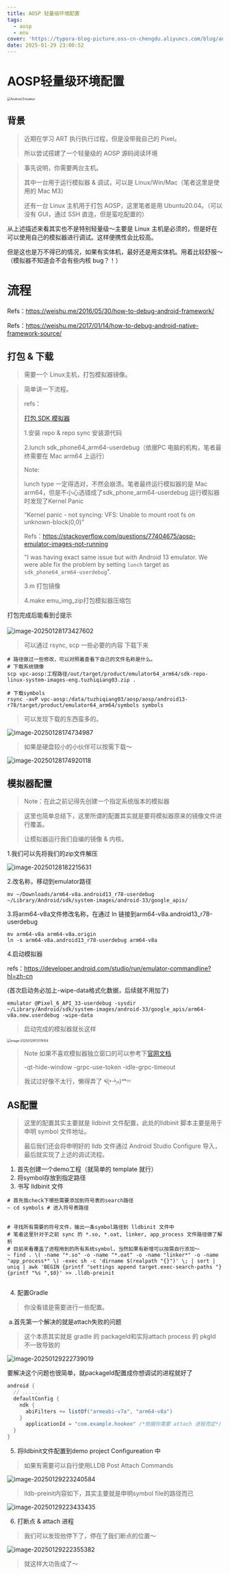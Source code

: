 ```yaml
---
title: AOSP 轻量级环境配置
tags:
  - aosp
  - env
cover: 'https://typora-blog-picture.oss-cn-chengdu.aliyuncs.com/blog/android_stack.png'
date: 2025-01-29 23:00:52
---
```



# AOSP轻量级环境配置



<img src="https://typora-blog-picture.oss-cn-chengdu.aliyuncs.com/blog/image-20250129113119104.png" alt="Android Emulator" style="zoom:50%;" />





## 背景

> 近期在学习 ART 执行执行过程，但是没带我自己的 Pixel。
>
> 所以尝试搭建了一个轻量级的 AOSP 源码阅读环境



>  事先说明，你需要两台主机。
>
> 其中一台用于运行模拟器 & 调试，可以是 Linux/Win/Mac（笔者这里是使用的 Mac M3）
>
> 还有一台 Linux 主机用于打包 AOSP，这里笔者是用 Ubuntu20.04。（可以没有 GUI，通过 SSH 直连，但是蛮吃配置的）



从上述描述来看其实也不是特别轻量级～主要是 Linux 主机是必须的，但是好在可以使用自己的模拟器进行调试。这样便携性会比较高。

但是这也是万不得已的情况，如果有实体机，最好还是用实体机。用着比较舒服～（模拟器不知道会不会有些内核 bug？！）

# 流程



Refs：https://weishu.me/2016/05/30/how-to-debug-android-framework/

Refs：https://weishu.me/2017/01/14/how-to-debug-android-native-framework-source/



## 打包 & 下载

> 需要一个 Linux主机，打包模拟器镜像。



> 简单讲一下流程。
>
> refs：
>
> [打包 SDK 模拟器](https://source.android.com/docs/setup/create/avd?hl=zh-cn)
>
> 
>
> 1.安装 repo & repo sync 安装源代码
>
> 2.lunch sdk_phone64_arm64-userdebug（依据PC 电脑的机构，笔者最终需要在 Mac arm64 上运行）
>
> Note: 
>
> lunch type 一定得选对，不然会崩溃。笔者最终运行模拟器的是 Mac arm64，但是不小心选错成了sdk_phone_arm64-userdebug 运行模拟器时发现了Kernel Panic 
>
> “Kernel panic - not syncing: VFS: Unable to mount root fs on unknown-block(0,0)”
>
> Refs：https://stackoverflow.com/questions/77404675/aosp-emulator-images-not-running
>
> "I was having exact same issue but with Android 13 emulator. We were able fix the problem by setting `lunch` target as `sdk_phone64_arm64-userdebug`".
>
> 
>
> 3.m 打包镜像
>
> 4.make emu_img_zip打包模拟器压缩包



打包完成后能看到☝️提示

![image-20250128173427602](https://typora-blog-picture.oss-cn-chengdu.aliyuncs.com/blog/image-20250128173427602.png)

> 可以通过 rsync, scp 一些必要的内容 下载下来

```shell
# 路径做过一些修改，可以对照着查看下自己的文件名称是什么。
# 下载系统镜像
scp vpc-aosp:工程路径/out/target/product/emulator64_arm64/sdk-repo-linux-system-images-eng.tuzhiqiang03.zip .

# 下载symbols
rsync -avP vpc-aosp:/data/tuzhiqiang03/aosp/aosp/android13-r78/target/product/emulator64_arm64/symbols symbols
```



> 可以发现下载的东西蛮多的。

![image-20250128174734987](https://typora-blog-picture.oss-cn-chengdu.aliyuncs.com/blog/image-20250128174734987.png)

> 如果是硬盘较小的小伙伴可以按需下载～

![image-20250128174920118](https://typora-blog-picture.oss-cn-chengdu.aliyuncs.com/blog/image-20250128174920118.png)



## 模拟器配置

> Note：在此之前记得先创建一个指定系统版本的模拟器



> 这里也简单总结下，这里所谓的配置其实就是要将模拟器原来的镜像文件进行覆盖。
>
> 让模拟器运行我们自编的镜像 & 内核。



1.我们可以先将我们的zip文件解压

![image-20250128182215631](https://typora-blog-picture.oss-cn-chengdu.aliyuncs.com/blog/image-20250128182215631.png)

2.改名称，移动到emulator路径

```shell
mv ~/Downloads/arm64-v8a.android13_r78-userdebug  ~/Library/Android/sdk/system-images/android-33/google_apis/ 
```

3.将arm64-v8a文件修改名称，在通过 ln 链接到arm64-v8a.android13_r78-userdebug

```shell
mv arm64-v8a arm64-v8a.origin
ln -s arm64-v8a.android13_r78-userdebug arm64-v8a
```

4.启动模拟器

refs：https://developer.android.com/studio/run/emulator-commandline?hl=zh-cn

(首次启动务必加上-wipe-data格式化数据，后续就不用加了)

```shell
emulator @Pixel_6_API_33-userdebug -sysdir ~/Library/Android/sdk/system-images/android-33/google_apis/arm64-v8a.new.userdebug -wipe-data 
```



>  启动完成的模拟器就长这样

<img src="https://typora-blog-picture.oss-cn-chengdu.aliyuncs.com/blog/image-20250129113119104.png" alt="image-20250129113119104" style="zoom:50%;" />



> Note 如果不喜欢模拟器独立窗口的可以参考下[官网文档](https://developer.android.com/studio/run/emulator-commandline?hl=zh-cn#starting)
>
> -qt-hide-window -grpc-use-token -idle-grpc-timeout
>
> 我试过好像不太行，懒得弄了 ٩(•̤̀ᵕ•̤́๑)ᵒᵏᵎᵎᵎᵎ



## AS配置



> 这里的配置其实主要就是 lldbinit 文件配置，此处的lldbinit 脚本主要是用于申明 symbol 文件地址。
>
> 最后我们还会将申明好的 lldb 文件通过 Android Studio Configure 导入，最后就实现了上述的调试流程。



1. 首先创建一个demo工程（就简单的 template 就行）
2. 将symbol存放到指定路径
3. 书写 lldbinit 文件

```shell
# 首先我check下哪些需要添加到符号表的search路径
~ cd symbols # 进入符号表路径


# 寻找所有需要的符号文件，输出一条symbol路径到 lldbinit 文件中
# 笔者这里针对于之前 sync 的 *.so, *.oat, linker, app_process 文件路径做了解析
# 目前来看覆盖了进程用到的所有系统symbol，当然如果有新增可以按需自行添加～
~ find . \( -name "*.so" -o -name "*.oat" -o -name "linker*" -o -name "app_process*" \) -exec sh -c 'dirname $(realpath "{}")' \; | sort | uniq | awk 'BEGIN {printf "settings append target.exec-search-paths "} {printf "%s ",$0}' >> .lldb-preinit 


```

4. 配置Gradle

> 你没看错是需要进行一些配置。

​	a.首先第一个解决的就是attach失败的问题

> 这个本质其实就是 gradle 的 packageId和实际attach process 的 pkgId 不一致导致的

![image-20250129222739019](https://typora-blog-picture.oss-cn-chengdu.aliyuncs.com/blog/image-20250129222739019.png)

要解决这个问题也很简单，就packageId配置成你想调试的进程就好了

```groovy
android {
  // ......
  defaultConfig {
    ndk {
      abiFilters += listOf("armeabi-v7a", "arm64-v8a")
    }
	  applicationId = "com.example.hookee" /*依据你需要 attach 进程而定*/
  }
}
```





5. 将lldbinit文件配置到demo project Configureation 中

> 如果有需要可以自行使用LLDB Post Attach Commands

![image-20250129223240584](https://typora-blog-picture.oss-cn-chengdu.aliyuncs.com/blog/image-20250129223240584.png)

> lldb-preinit内容如下，其实主要就是申明symbol file的路径而已

![image-20250129223433435](https://typora-blog-picture.oss-cn-chengdu.aliyuncs.com/blog/image-20250129223433435.png)



6. 打断点 & attach 进程

> 我们可以发现他停下了，停在了我们断点的位置～

![image-20250129222355382](https://typora-blog-picture.oss-cn-chengdu.aliyuncs.com/blog/image-20250129222355382.png)





> 就这样大功告成了～
